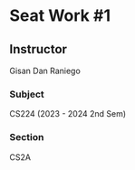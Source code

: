# Seat Work #1

## Instructor

Gisan Dan Raniego

### Subject

CS224 (2023 - 2024 2nd Sem)

### Section

CS2A
